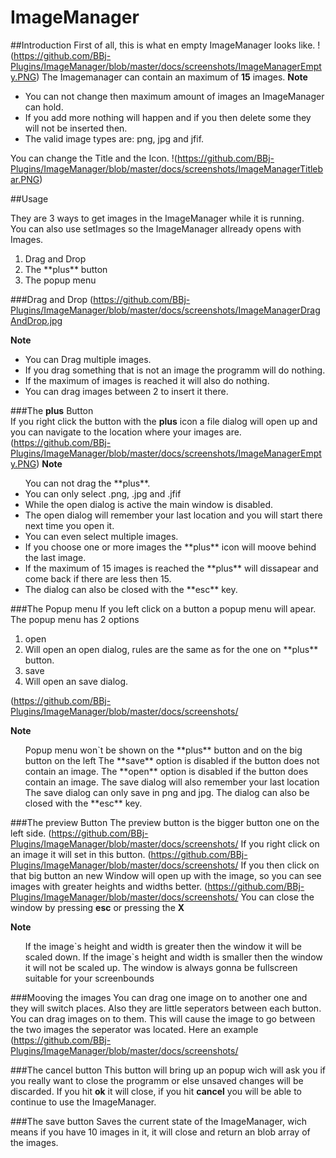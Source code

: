  # ImageManager

 ##Introduction
First of all, this is what en empty ImageManager looks like.
!(https://github.com/BBj-Plugins/ImageManager/blob/master/docs/screenshots/ImageManagerEmpty.PNG)
The Imagemanager can contain an maximum of **15** images.
**Note**<br>
<ul>
<li>You can not change then maximum amount of images an ImageManager can hold.</li>
<li>If you add more nothing will happen and if you then delete some they will not be inserted then.</li>
<li>The valid image types are: png, jpg and jfif.</li>
</ul>
 
You can change the Title and the Icon.
!(https://github.com/BBj-Plugins/ImageManager/blob/master/docs/screenshots/ImageManagerTitlebar.PNG)

 ##Usage 

They are 3 ways to get images in the ImageManager while it is running. <br>
You can also use setImages so the ImageManager allready opens with Images.

<ol>
<li>Drag and Drop</li>
<li>The **plus** button</li>
<li>The popup menu</li>
</ol>
 
 ###Drag and Drop
(https://github.com/BBj-Plugins/ImageManager/blob/master/docs/screenshots/ImageManagerDragAndDrop.jpg

**Note**
<ul>
<li>You can Drag multiple images.</li>
<li>If you drag something that is not an image the programm will do nothing.</li>
<li>If the maximum of images is reached it will also do nothing.</li>
<li>You can drag images between 2 to insert it there.</li>
</ul>

 ###The **plus** Button  
If you right click the button with the **plus** icon a file dialog will open up and you can navigate to the location where your images are. 
(https://github.com/BBj-Plugins/ImageManager/blob/master/docs/screenshots/ImageManagerEmpty.PNG)
**Note** <br>
<ul>
<il>You can not drag the **plus**.</il>
<li>You can only select .png, .jpg and .jfif</li>
<li>While the open dialog is active the main window is disabled.</li>
<li>The open dialog will remember your last location and you will start there next time you open it.</li>
<li>You can even select multiple images.</li>
<li>If you choose one or more images the **plus** icon will moove behind the last image.</li>
<li>If the maximum of 15 images is reached the **plus** will dissapear and come back if there are less then 15.</li>
<li>The dialog can also be closed with the **esc** key.</li>
</ul>

 ###The Popup menu
If you left click on a button a popup menu will apear.
The popup menu has 2 options
<ol>
<li>open</li>
	<li>Will open an open dialog, rules are the same as for the one on **plus** button.</li>
<li>save</li>
	<li>Will open an save dialog.</li>	
</ol>
 
(https://github.com/BBj-Plugins/ImageManager/blob/master/docs/screenshots/

**Note** <br>
<ul>
<il>Popup menu won`t be shown on the **plus** button and on the big button on the left</il>
<il>The **save** option is disabled if the button does not contain an image.</il>
<il>The **open** option is disabled if the button does contain an image.</il>
<il>The save dialog will also remember your last location</il>
<il>The save dialog can only save in png and jpg.</il>
<il>The dialog can also be closed with the **esc** key.</li>
</ul>

 ###The preview Button
The preview button is the bigger button one on the left side.
(https://github.com/BBj-Plugins/ImageManager/blob/master/docs/screenshots/
If you right click on an image it will set in this button.
(https://github.com/BBj-Plugins/ImageManager/blob/master/docs/screenshots/
If you then click on that big button an new Window will open up with the image, so you can see images with greater heights and widths better.
(https://github.com/BBj-Plugins/ImageManager/blob/master/docs/screenshots/
You can close the window by pressing **esc** or pressing the **X**

**Note** <br>
<ul>
<il>If the image`s height and width is greater then the window it will be scaled down. </il>
<il>If the image`s height and width is smaller then the window it will not be scaled up. </il>
<il>The window is always gonna be fullscreen suitable for your screenbounds</il> 
</ul>
 
 ###Mooving the images
You can drag one image on to another one and they will switch places.
Also they are little seperators between each button. You can drag images on to them. 
This will cause the image to go between the two images the seperator was located.
Here an example
(https://github.com/BBj-Plugins/ImageManager/blob/master/docs/screenshots/

 ###The cancel button
This button will bring up an popup wich will ask you if you really want to close the programm or else unsaved changes will be discarded.
If you hit **ok** it will close, if you hit **cancel** you will be able to continue to use the ImageManager.

 ###The save button 
Saves the current state of the ImageManager, wich means if you have 10 images in it, it will close and return an blob array of the images. 
